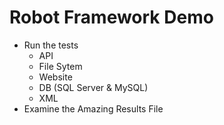 # Robot Framework Demo

- Run the tests
  - API
  - File Sytem
  - Website
  - DB (SQL Server & MySQL)
  - XML
- Examine the Amazing Results File